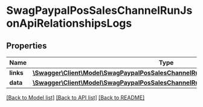 # SwagPaypalPosSalesChannelRunJsonApiRelationshipsLogs

## Properties
Name | Type | Description | Notes
------------ | ------------- | ------------- | -------------
**links** | [**\Swagger\Client\Model\SwagPaypalPosSalesChannelRunJsonApiRelationshipsLogsLinks**](SwagPaypalPosSalesChannelRunJsonApiRelationshipsLogsLinks.md) |  | [optional] 
**data** | [**\Swagger\Client\Model\SwagPaypalPosSalesChannelRunJsonApiRelationshipsLogsData[]**](SwagPaypalPosSalesChannelRunJsonApiRelationshipsLogsData.md) |  | [optional] 

[[Back to Model list]](../../README.md#documentation-for-models) [[Back to API list]](../../README.md#documentation-for-api-endpoints) [[Back to README]](../../README.md)

